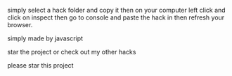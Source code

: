 simply select a hack folder and copy it then on your computer left click and click on inspect then go to console and paste the hack in then refresh your browser.














simply made by javascript 

star the project or check out my other hacks 

please star this project

